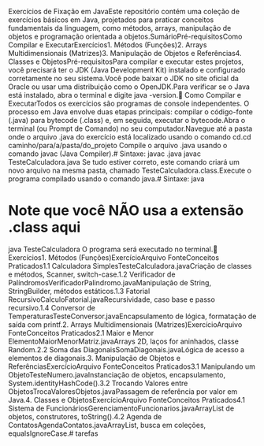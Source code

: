 Exercícios de Fixação em JavaEste repositório contém uma coleção de exercícios básicos em Java, projetados para praticar conceitos fundamentais da linguagem, como métodos, arrays, manipulação de objetos e programação orientada a objetos.SumárioPré-requisitosComo Compilar e ExecutarExercícios1. Métodos (Funções)2. Arrays Multidimensionais (Matrizes)3. Manipulação de Objetos e Referências4. Classes e ObjetosPré-requisitosPara compilar e executar estes projetos, você precisará ter o JDK (Java Development Kit) instalado e configurado corretamente no seu sistema.Você pode baixar o JDK no site oficial da Oracle ou usar uma distribuição como o OpenJDK.Para verificar se o Java está instalado, abra o terminal e digite java -version.🚀 Como Compilar e ExecutarTodos os exercícios são programas de console independentes. O processo em Java envolve duas etapas principais: compilar o código-fonte (.java) para bytecode (.class) e, em seguida, executar o bytecode.Abra o terminal (ou Prompt de Comando) no seu computador.Navegue até a pasta onde o arquivo .java do exercício está localizado usando o comando cd.cd caminho/para/a/pasta/do_projeto
Compile o arquivo .java usando o comando javac (Java Compiler).# Sintaxe: javac <NomeDoArquivo>.java
javac TesteCalculadora.java
Se tudo estiver correto, este comando criará um novo arquivo na mesma pasta, chamado TesteCalculadora.class.Execute o programa compilado usando o comando java.# Sintaxe: java <NomeDaClassePrincipal>
# Note que você NÃO usa a extensão .class aqui
java TesteCalculadora
O programa será executado no terminal.📝 Exercícios1. Métodos (Funções)ExercícioArquivo FonteConceitos Praticados1.1 Calculadora SimplesTesteCalculadora.javaCriação de classes e métodos, Scanner, switch-case.1.2 Verificador de PalíndromosVerificadorPalindromo.javaManipulação de String, StringBuilder, métodos estáticos.1.3 Fatorial RecursivoCalculoFatorial.javaRecursividade, caso base e passo recursivo.1.4 Conversor de TemperaturasTesteConversor.javaEncapsulamento de lógica, formatação de saída com printf.2. Arrays Multidimensionais (Matrizes)ExercícioArquivo FonteConceitos Praticados2.1 Maior e Menor ElementoMaiorMenorMatriz.javaArrays 2D, laços for aninhados, classe Random.2.2 Soma das DiagonaisSomaDiagonais.javaLógica de acesso a elementos de diagonais.3. Manipulação de Objetos e ReferênciasExercícioArquivo FonteConceitos Praticados3.1 Manipulando um ObjetoTesteNumero.javaInstanciação de objetos, encapsulamento, System.identityHashCode().3.2 Trocando Valores entre ObjetosTrocaValoresObjetos.javaPassagem de referência por valor em Java.4. Classes e ObjetosExercícioArquivo FonteConceitos Praticados4.1 Sistema de FuncionáriosGerenciamentoFuncionarios.javaArrayList de objetos, construtores, toString().4.2 Agenda de ContatosAgendaContatos.javaArrayList, busca em coleções, equalsIgnoreCase.#   t a r e f a s 